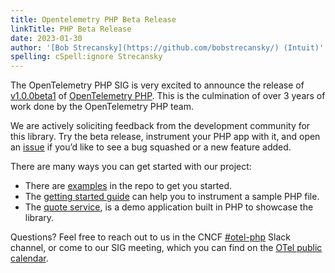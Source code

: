 ```yaml
---
title: Opentelemetry PHP Beta Release
linkTitle: PHP Beta Release
date: 2023-01-30
author: '[Bob Strecansky](https://github.com/bobstrecansky/) (Intuit)'
spelling: cSpell:ignore Strecansky
---
```


The OpenTelemetry PHP SIG is very excited to announce the release of
[v1.0.0beta1](https://github.com/open-telemetry/opentelemetry-php/releases/tag/1.0.0beta1)
of [OpenTelemetry PHP](https://github.com/open-telemetry/opentelemetry-php).
This is the culmination of over 3 years of work done by the OpenTelemetry PHP
team.

We are actively soliciting feedback from the development community for this
library. Try the beta release, instrument your PHP app with it, and open an
[issue](https://github.com/open-telemetry/opentelemetry-php/issues/new/choose)
if you’d like to see a bug squashed or a new feature added.

There are many ways you can get started with our project:

- There are [examples](/docs/instrumentation/php/examples/) in the repo to get
  you started.
- The [getting started guide](/docs/instrumentation/php/getting-started/) can
  help you to instrument a sample PHP file.
- The [quote service](/docs/demo/services/quote/), is a demo application built
  in PHP to showcase the library.

Questions? Feel free to reach out to us in the CNCF
[#otel-php](https://cloud-native.slack.com/archives/C01NFPCV44V) Slack channel,
or come to our SIG meeting, which you can find on the
[OTel public calendar](https://calendar.google.com/calendar/embed?src=google.com_b79e3e90j7bbsa2n2p5an5lf60%40group.calendar.google.com).
